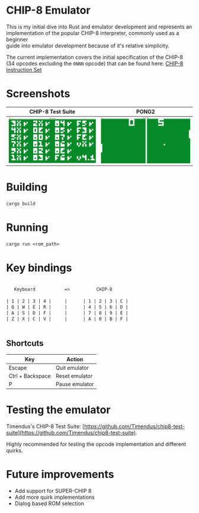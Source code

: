 # CHIP-8 Emulator 

This is my initial dive into Rust and emulator development and represents an implementation of the popular CHIP-8 interpreter, commonly used as a beginner  
guide into emulator development because of it's relative simplicity.  

The current implementation covers the initial specification of the CHIP-8 (34 opcodes excluding the `0NNN` opcode) that can be found here: [CHIP-8 Instruction Set](https://github.com/mattmikolay/chip-8/wiki/CHIP%E2%80%908-Instruction-Set)

# Screenshots

CHIP-8 Test Suite            |  PONG2
:-------------------------:|:-------------------------:
![](./assets/corax-tests.png)    |  ![](./assets/pong2.png)   

# Building
```cargo build```

# Running
```cargo run <rom_path>```

# Key bindings

|                         |                         |
| ----------------------- | ----------------------- |
       Keyboard           =>          CHIP-8 

    | 1 | 2 | 3 | 4 |     |      | 1 | 2 | 3 | C |  
    | Q | W | E | R |     |      | 4 | 5 | 6 | D |   
    | A | S | D | F |     |      | 7 | 8 | 9 | E |  
    | Z | X | C | V |     |      | A | 0 | B | F |   
                 

## Shortcuts

| Key      | Action |
| ----------- | ----------- |
| Escape      | Quit emulator       |
| Ctrl + Backspace   | Reset emulator        |
| P   | Pause emulator        |

# Testing the emulator

Timendus's CHIP-8 Test Suite: [https://github.com/Timendus/chip8-test-suite](https://github.com/Timendus/chip8-test-suite).  

Highly recommended for testing the opcode implementation and different quirks.

# Future improvements
*  Add support for SUPER-CHIP 8  
*  Add more quirk implementations  
*  Dialog based ROM selection  
